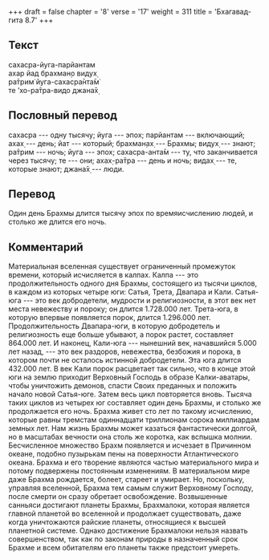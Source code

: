 +++
draft = false
chapter = '8'
verse = '17'
weight = 311
title = 'Бхагавад-гита 8.7'
+++
## Текст

сахасра-йуга-парйантам  
ахар йад брахман̣о видух̣  
ра̄трим̇ йуга-сахасра̄нта̄м̇  
те ’хо-ра̄тра-видо джана̄х̣

## Пословный перевод

сахасра --- одну тысячу; йуга --- эпох; парйантам --- включающий; ахах̣
--- день; йат --- который; брахман̣ах̣ --- Брахмы; видух̣ --- знают; ра̄трим
--- ночь; йуга --- эпох; сахасра-анта̄м --- ту, что заканчивается через
тысячу; те --- они; ахах̣-ра̄тра --- день и ночь; видах̣ --- те, которые
знают; джана̄х̣ --- люди.

## Перевод

Один день Брахмы длится тысячу эпох по времяисчислению людей, и столько
же длится его ночь.

## Комментарий

Материальная вселенная существует ограниченный промежуток времени,
который исчисляется в калпах. Калпа --- это продолжительность одного дня
Брахмы, состоящего из тысячи циклов, в каждом из которых четыре юги:
Сатья, Трета, Двапара и Кали. Сатья-юга --- это век добродетели,
мудрости и религиозности, в этот век нет места невежеству и пороку; он
длится 1.728.000 лет. Трета-юга, в которую впервые появляется порок,
длится 1.296.000 лет. Продолжительность Двапара-юги, в которую
добродетель и религиозность еще больше убывают, а порок растет,
составляет 864.000 лет. И наконец, Кали-юга --- нынешний век, начавшийся
5.000 лет назад, --- это век раздоров, невежества, безбожия и порока, в
котором почти не осталось истинной добродетели. Эта юга длится 432.000
лет. В век Кали порок расцветает так сильно, что в конце этой юги на
землю приходит Верховный Господь в образе Калки-аватары, чтобы
уничтожить демонов, спасти Своих преданных и положить начало новой
Сатья-юге. Затем весь цикл повторяется вновь. Тысяча таких циклов из
четырех юг составляет один день Брахмы, и столько же продолжается его
ночь. Брахма живет сто лет по такому исчислению, которые равны тремстам
одиннадцати триллионам сорока миллиардам земных лет. Нам жизнь Брахмы
может казаться фантастически долгой, но в масштабах вечности она столь
же коротка, как вспышка молнии. Бесчисленное множество Брахм появляется
и исчезает в Причинном океане, подобно пузырькам пены на поверхности
Атлантического океана. Брахма и его творение являются частью
материального мира и потому подвержены постоянным изменениям. В
материальном мире даже Брахма рождается, болеет, стареет и умирает. Но,
поскольку, управляя вселенной, Брахма тем самым служит Верховному
Господу, после смерти он сразу обретает освобождение. Возвышенные
санньяси достигают планеты Брахмы, Брахмалоки, которая является главной
планетой во вселенной и продолжает существовать, даже когда уничтожаются
райские планеты, относящиеся к высшей планетной системе. Однако
достижение Брахмалоки нельзя назвать совершенством, так как по законам
природы в назначенный срок Брахме и всем обитателям его планеты также
предстоит умереть.

